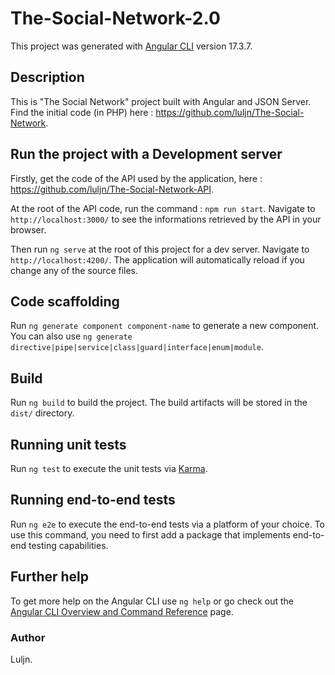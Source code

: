 # The-Social-Network-2.0

This project was generated with [Angular CLI](https://github.com/angular/angular-cli) version 17.3.7.

## Description

This is "The Social Network" project built with Angular and JSON Server.
Find the initial code (in PHP) here : https://github.com/luljn/The-Social-Network.

## Run the project with a Development server

Firstly, get the code of the API used by the application, here : https://github.com/luljn/The-Social-Network-API.

At the root of the API code, run the command : `npm run start`. Navigate to `http://localhost:3000/` to see the informations retrieved by the API in your browser.

Then run `ng serve` at the root of this project for a dev server. Navigate to `http://localhost:4200/`. The application will automatically reload if you change any of the source files.

## Code scaffolding

Run `ng generate component component-name` to generate a new component. You can also use `ng generate directive|pipe|service|class|guard|interface|enum|module`.

## Build

Run `ng build` to build the project. The build artifacts will be stored in the `dist/` directory.

## Running unit tests

Run `ng test` to execute the unit tests via [Karma](https://karma-runner.github.io).

## Running end-to-end tests

Run `ng e2e` to execute the end-to-end tests via a platform of your choice. To use this command, you need to first add a package that implements end-to-end testing capabilities.

## Further help

To get more help on the Angular CLI use `ng help` or go check out the [Angular CLI Overview and Command Reference](https://angular.io/cli) page.

### Author

Luljn.